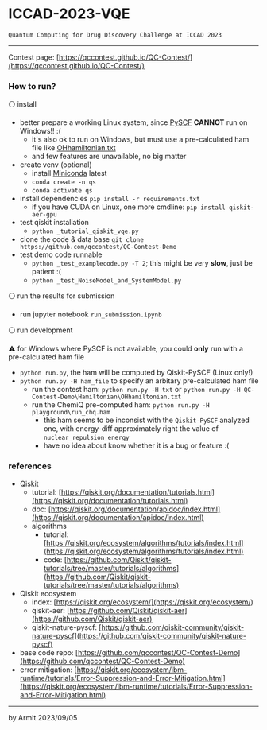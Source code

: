 # ICCAD-2023-VQE

    Quantum Computing for Drug Discovery Challenge at ICCAD 2023

----

Contest page: [https://qccontest.github.io/QC-Contest/](https://qccontest.github.io/QC-Contest/)  


### How to run?

⚪ install

- better prepare a working Linux system, since [PySCF](https://pyscf.org/) **CANNOT** run on Windows!! :(
  - it's also ok to run on Windows, but must use a pre-calculated ham file like [OHhamiltonian.txt](QC-Contest-Demo/Hamiltonian/OHhamiltonian.txt)
  - and few features are unavailable, no big matter
- create venv (optional)
  - install [Miniconda](https://docs.conda.io/projects/miniconda/en/latest/) latest
  - `conda create -n qs`
  - `conda activate qs`
- install dependencies `pip install -r requirements.txt`
  - if you have CUDA on Linux, one more cmdline: `pip install qiskit-aer-gpu`
- test qiskit installation
  - `python _tutorial_qiskit_vqe.py`
- clone the code & data base `git clone https://github.com/qccontest/QC-Contest-Demo`
- test demo code runnable
  - `python _test_examplecode.py -T 2`; this might be very **slow**, just be patient :(
  - `python _test_NoiseModel_and_SystemModel.py`

⚪ run the results for submission

- run jupyter notebook `run_submission.ipynb`

⚪ run development

⚠ for Windows where PySCF is not available, you could **only** run with a pre-calculated ham file

- `python run.py`, the ham will be computed by Qiskit-PySCF (Linux only!)
- `python run.py -H ham_file` to specify an arbitary pre-calculated ham file
  - run the contest ham: `python run.py -H txt` or `python run.py -H QC-Contest-Demo\Hamiltonian\OHhamiltonian.txt`
  - run the ChemiQ pre-computed ham: `python run.py -H playground\run_chq.ham`
    - this ham seems to be inconsist with the `Qiskit-PySCF` analyzed one, with energy-diff approximately right the value of `nuclear_repulsion_energy`
    - have no idea about know whether it is a bug or feature :(


### references

- Qiskit
  - tutorial: [https://qiskit.org/documentation/tutorials.html](https://qiskit.org/documentation/tutorials.html)
  - doc: [https://qiskit.org/documentation/apidoc/index.html](https://qiskit.org/documentation/apidoc/index.html)
  - algorithms
    - tutorial: [https://qiskit.org/ecosystem/algorithms/tutorials/index.html](https://qiskit.org/ecosystem/algorithms/tutorials/index.html)
    - code: [https://github.com/Qiskit/qiskit-tutorials/tree/master/tutorials/algorithms](https://github.com/Qiskit/qiskit-tutorials/tree/master/tutorials/algorithms)
- Qiskit ecosystem
  - index: [https://qiskit.org/ecosystem/](https://qiskit.org/ecosystem/)
  - qiskit-aer: [https://github.com/Qiskit/qiskit-aer](https://github.com/Qiskit/qiskit-aer)
  - qiskit-nature-pyscf: [https://github.com/qiskit-community/qiskit-nature-pyscf](https://github.com/qiskit-community/qiskit-nature-pyscf)
- base code repo: [https://github.com/qccontest/QC-Contest-Demo](https://github.com/qccontest/QC-Contest-Demo)  
- error mitigation: [https://qiskit.org/ecosystem/ibm-runtime/tutorials/Error-Suppression-and-Error-Mitigation.html](https://qiskit.org/ecosystem/ibm-runtime/tutorials/Error-Suppression-and-Error-Mitigation.html)

----
by Armit
2023/09/05

